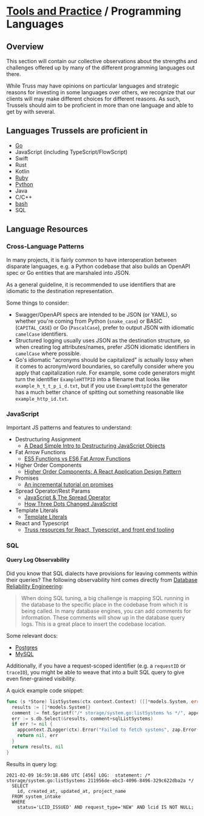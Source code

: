 # [Tools and Practice](../README.md) / Programming Languages

## Overview

This section will contain our collective observations about the strengths and challenges offered up by many of the different programming languages out there.

While Truss may have opinions on particular languages and strategic reasons for investing in some languages over others, we recognize that our clients will may make different choices for different reasons. As such, Trussels should aim to be proficient in more than one language and able to get by with several.

## Languages Trussels are proficient in

* [Go](./GO.md)
* JavaScript (including TypeScript/FlowScript)
* Swift
* Rust
* Kotlin
* [Ruby](./ruby/README.md)
* [Python](./python/README.md)
* Java
* C/C++
* [bash](./BASH.md)
* SQL

## Language Resources

### Cross-Language Patterns

In many projects, it is fairly common to have interoperation between disparate
languages, e.g. a Python codebase that also builds an OpenAPI spec or Go
entities that are marshaled into JSON.

As a general guideline, it is recommended to use identifiers that are idiomatic
to the destination representation.

Some things to consider:

* Swagger/OpenAPI specs are intended to be JSON (or YAML), so whether you're
coming from Python (`snake_case`) or BASIC (`CAPITAL_CASE`) or Go
(`PascalCase`), prefer to output JSON with idiomatic `camelCase` identifiers.
* Structured logging usually uses JSON as the destination structure, so when
creating log attributes/names, prefer JSON idiomatic identifiers in
`camelCase` where possible.
* Go's idiomatic "acronyms should be capitalized" is actually lossy when it
comes to acronym/word boundaries, so carefully consider where you apply that
capitalization rule. For example, some code generators might turn the
identifier `ExampleHTTPID` into a filename that looks like
`example_h_t_t_p_i_d.txt`, but if you use `ExampleHttpId` the generator has
a much better chance of spitting out something reasonable like
`example_http_id.txt`.

### JavaScript

Important JS patterns and features to understand:

* Destructuring Assignment
  * [A Dead Simple Intro to Destructuring JavaScript Objects](http://wesbos.com/destructuring-objects/)
* Fat Arrow Functions
  * [ES5 Functions vs ES6 Fat Arrow Functions](https://medium.com/@thejasonfile/es5-functions-vs-es6-fat-arrow-functions-864033baa1a)
* Higher Order Components
  * [Higher Order Components: A React Application Design Pattern](https://www.sitepoint.com/react-higher-order-components/)
* Promises
  * [An incremental tutorial on promises](https://www.sohamkamani.com/blog/2016/08/28/incremenal-tutorial-to-promises/)
* Spread Operator/Rest Params
  * [JavaScript & The Spread Operator](https://codeburst.io/javascript-the-spread-operator-a867a71668ca)
  * [How Three Dots Changed JavaScript](https://dmitripavlutin.com/how-three-dots-changed-javascript/)
* Template Literals
  * [Template Literals](https://css-tricks.com/template-literals/)
* React and Typescript
  * [Truss resources for React, Typescript, and front end tooling](https://github.com/trussworks/Engineering-Playbook/tree/master/web/frontend)

### SQL

#### Query Log Observability

Did you know that SQL dialects have provisions for leaving comments within their queries? The following observability hint comes directly from [Database Reliability Engineering](https://www.oreilly.com/library/view/database-reliability-engineering/9781491925935/?sortby=bestSellers):

> When doing SQL tuning, a big challenge is mapping SQL running in the database to the specific place in the codebase from which it is being called. In many database engines, you can add comments for information. These comments will show up in the database query logs. This is a great place to insert the codebase location.

Some relevant docs:

* [Postgres](https://www.postgresql.org/docs/current/sql-syntax-lexical.html#SQL-SYNTAX-COMMENTS)
* [MySQL](https://dev.mysql.com/doc/refman/8.0/en/comments.html)

Additionally, if you have a request-scoped identifier (e.g. a `requestID` or `traceID`), you might be able to weave that into a built SQL query to give even finer-grained visibility.

A quick example code snippet:

```go
func (s *Store) listSystems(ctx context.Context) ([]*models.System, error) {
  results := []*models.System{}
  comment := fmt.Sprintf("/* storage/system.go:listSystems %s */", appcontext.TraceID(ctx))
  err := s.db.Select(&results, comment+sqlListSystems)
  if err != nil {
    appcontext.ZLogger(ctx).Error("Failed to fetch systems", zap.Error(err))
    return nil, err
  }
  return results, nil
}
```

Results in query log:

```shell
2021-02-09 16:59:18.686 UTC [456] LOG:  statement: /* storage/system.go:listSystems 211956de-ebc3-4096-8496-329c622dba2a */
  SELECT
    id, created_at, updated_at, project_name
  FROM system_intake
  WHERE
    status='LCID_ISSUED' AND request_type='NEW' AND lcid IS NOT NULL;
```

